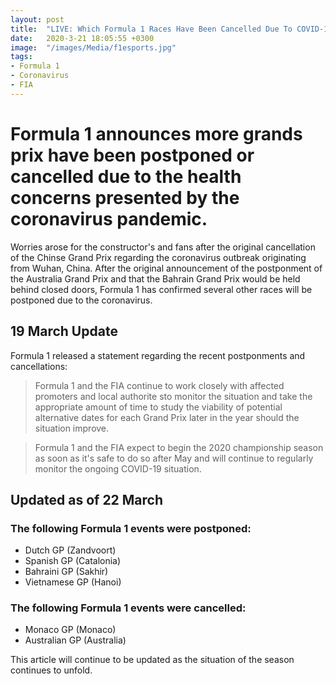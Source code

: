 ```yaml
---
layout: post
title:  "LIVE: Which Formula 1 Races Have Been Cancelled Due To COVID-19?"
date:   2020-3-21 18:05:55 +0300
image:  "/images/Media/f1esports.jpg"
tags:   
- Formula 1
- Coronavirus
- FIA
---
```


# Formula 1 announces more grands prix have been postponed or cancelled due to the health concerns presented by the coronavirus pandemic.

Worries arose for the constructor's and fans after the original cancellation of the Chinse Grand Prix regarding the coronavirus outbreak
originating from Wuhan, China. After the original announcement of the postponment of the Australia Grand Prix and that the Bahrain Grand Prix would be held behind closed doors,
Formula 1 has confirmed several other races will be postponed due to the coronavirus.

## 19 March Update

Formula 1 released a statement regarding the recent postponments and cancellations:
> Formula 1 and the FIA continue to work closely with affected promoters and local authorite sto monitor the situation and take the appropriate amount of time to study the viability of potential alternative dates for each Grand Prix later in the year should the situation improve.

> Formula 1 and the FIA expect to begin the 2020 championship season as soon as it's safe to do so after May and will continue to regularly monitor the ongoing COVID-19 situation.

## Updated as of 22 March

### The following Formula 1 events were postponed:
- Dutch GP (Zandvoort)
- Spanish GP (Catalonia)
- Bahraini GP (Sakhir)
- Vietnamese GP (Hanoi)

### The following Formula 1 events were cancelled:
- Monaco GP (Monaco)
- Australian GP (Australia)




This article will continue to be updated as the situation of the season continues to unfold.
